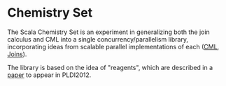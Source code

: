 # Chemistry Set

The Scala Chemistry Set is an experiment in generalizing both the join
calculus and CML into a single concurrency/parallelism library,
incorporating ideas from scalable parallel implementations of each
([CML](http://people.cs.uchicago.edu/~jhr/papers/2009/icfp-parallel-cml.pdf),
[Joins](http://www.ccs.neu.edu/home/turon/scalable-joins.pdf)).

The library is based on the idea of "reagents", which are described in a [paper](http://www.ccs.neu.edu/home/turon/reagents.pdf) to appear in PLDI2012.
